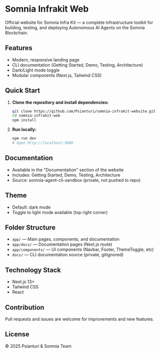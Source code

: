 # Somnia Infrakit Web

Official website for Somnia Infra Kit — a complete infrastructure toolkit for building, testing, and deploying Autonomous AI Agents on the Somnia Blockchain.

## Features
- Modern, responsive landing page
- CLI documentation (Getting Started, Demo, Testing, Architecture)
- Dark/Light mode toggle
- Modular components (Next.js, Tailwind CSS)

## Quick Start

1. **Clone the repository and install dependencies:**
   ```bash
   git clone https://github.com/Psianturi/somnia-infrakit-website.git
   cd somnia-infrakit-web
   npm install
   ```
2. **Run locally:**
   ```bash
   npm run dev
   # Open http://localhost:3000
   ```

## Documentation
- Available in the "Documentation" section of the website
- Includes: Getting Started, Demo, Testing, Architecture
- Source: somnia-agent-cli-sandbox (private, not pushed to repo)

## Theme
- Default: dark mode
- Toggle to light mode available (top right corner)

## Folder Structure
- `app/` — Main pages, components, and documentation
- `app/docs/` — Documentation pages (Next.js route)
- `app/components/` — UI components (Navbar, Footer, ThemeToggle, etc)
- `docs/` — CLI documentation source (private, gitignored)

## Technology Stack
- Next.js 13+
- Tailwind CSS
- React

## Contribution
Pull requests and issues are welcome for improvements and new features.

## License
© 2025 Psianturi & Somnia Team

